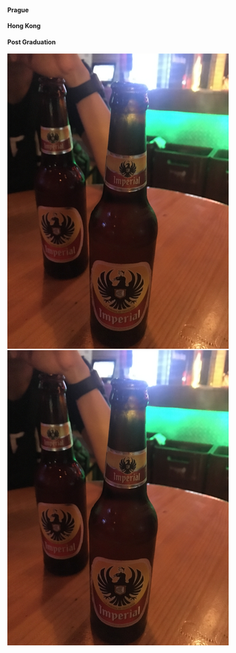 #### Prague

#### Hong Kong

#### Post Graduation 

<img src="https://github.com/tdong185/home/blob/master/travel/IMG_9624.JPG">
<img src="/travel/IMG_9624.JPG">
